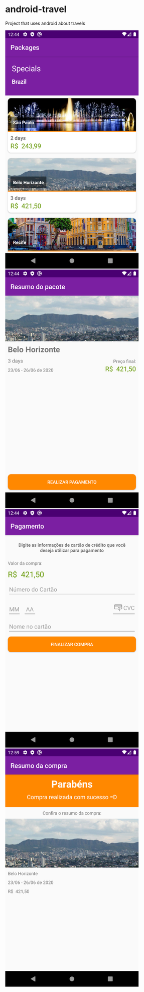 # android-travel
Project that uses android about travels

<img src="images/home.png" width="425"/> <img src="images/description.png" width="425"/>
<img src="images/finish.png" width="425"/> <img src="images/success.png" width="425" />
